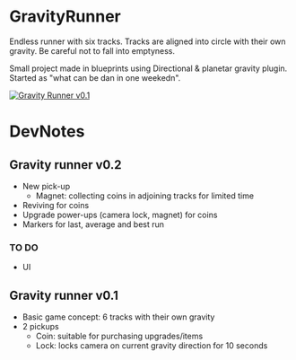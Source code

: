 # GravityRunner
Endless runner with six tracks. Tracks are aligned into circle with their own gravity. Be careful not to fall into emptyness.

Small project made in blueprints using Directional & planetar gravity plugin.
Started as "what can be dan in one weekedn".

[![Gravity Runner v0.1](https://img.youtube.com/vi/td7aZrkqcT8/0.jpg)](https://www.youtube.com/watch?v=eD2M2d7)

# DevNotes
## Gravity runner v0.2
- New pick-up
  - Magnet: collecting coins in adjoining tracks for limited time
- Reviving for coins
- Upgrade power-ups (camera lock, magnet) for coins
- Markers for last, average and best run
### TO DO
- UI

## Gravity runner v0.1
- Basic game concept: 6 tracks with their own gravity
- 2 pickups
  - Coin: suitable for purchasing upgrades/items
  - Lock: locks camera on current gravity direction for 10 seconds
